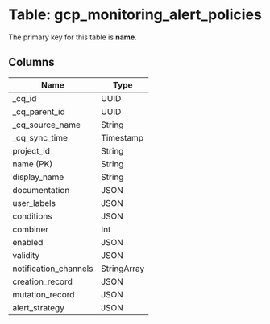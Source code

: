 # Table: gcp_monitoring_alert_policies



The primary key for this table is **name**.


## Columns
| Name          | Type          |
| ------------- | ------------- |
|_cq_id|UUID|
|_cq_parent_id|UUID|
|_cq_source_name|String|
|_cq_sync_time|Timestamp|
|project_id|String|
|name (PK)|String|
|display_name|String|
|documentation|JSON|
|user_labels|JSON|
|conditions|JSON|
|combiner|Int|
|enabled|JSON|
|validity|JSON|
|notification_channels|StringArray|
|creation_record|JSON|
|mutation_record|JSON|
|alert_strategy|JSON|